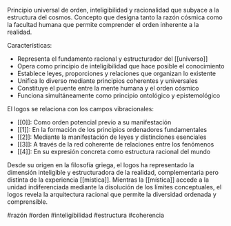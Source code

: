Principio universal de orden, inteligibilidad y racionalidad que subyace a la estructura del cosmos. Concepto que designa tanto la razón cósmica como la facultad humana que permite comprender el orden inherente a la realidad.

Características:
- Representa el fundamento racional y estructurador del [[universo]]
- Opera como principio de inteligibilidad que hace posible el conocimiento
- Establece leyes, proporciones y relaciones que organizan lo existente
- Unifica lo diverso mediante principios coherentes y universales
- Constituye el puente entre la mente humana y el orden cósmico
- Funciona simultáneamente como principio ontológico y epistemológico

El logos se relaciona con los campos vibracionales:
- [[0]]: Como orden potencial previo a su manifestación
- [[1]]: En la formación de los principios ordenadores fundamentales
- [[2]]: Mediante la manifestación de leyes y distinciones esenciales
- [[3]]: A través de la red coherente de relaciones entre los fenómenos
- [[4]]: En su expresión concreta como estructura racional del mundo

Desde su origen en la filosofía griega, el logos ha representado la dimensión inteligible y estructuradora de la realidad, complementaria pero distinta de la experiencia [[mística]]. Mientras la [[mística]] accede a la unidad indiferenciada mediante la disolución de los límites conceptuales, el logos revela la arquitectura racional que permite la diversidad ordenada y comprensible.

#razón #orden #inteligibilidad #estructura #coherencia
